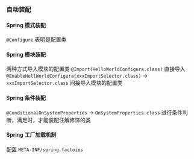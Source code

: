 ### 自动装配
#### Spring 模式装配
`@Configure` 表明是配置类

#### Spring 模块装配
两种方式导入模块的配置类
`@Import(HelloWorldConfigura.class)` 直接导入
`@EnableHellWorldConfigura(xxxImportSelector.class)` -> `xxxImportSelector.class` 间接导入模块的配置类

#### Spring 条件装配
`@ConditionalOnSystemProperties` -> `OnSystemProperties.class` 进行条件判断，满足时，才能装配注解修饰的类 

#### Spring 工厂加载机制
配置 `META-INF/spring.factoies`